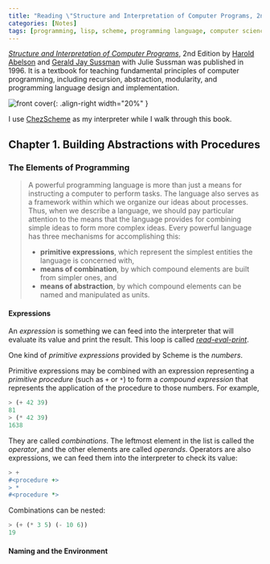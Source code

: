 ```yaml
---
title: "Reading \"Structure and Interpretation of Computer Programs, 2nd Edition\""
categories: [Notes]
tags: [programming, lisp, scheme, programming language, computer science]
---
```


[*Structure and Interpretation of Computer Programs*](https://mitpress.mit.edu/sites/default/files/sicp/index.html), 2nd Edition by [Harold Abelson](http://groups.csail.mit.edu/mac/users/hal/hal.html) and [Gerald Jay Sussman](http://groups.csail.mit.edu/mac/users/gjs/gjs.html) with Julie Sussman was published in 1996. It is a textbook for teaching fundamental principles of computer programming, including recursion, abstraction, modularity, and programming language design and implementation.

![front cover](https://mitpress.mit.edu/sites/default/files/sicp/full-text/book/cover.jpg){: .align-right width="20%" }

I use [ChezScheme](https://github.com/cisco/ChezScheme) as my interpreter while I walk through this book.

## Chapter 1. Building Abstractions with Procedures

### The Elements of Programming

> A powerful programming language is more than just a means for instructing a computer to perform tasks. The language also serves as a framework within which we organize our ideas about processes. Thus, when we describe a language, we should pay particular attention to the means that the language provides for combining simple ideas to form more complex ideas. Every powerful language has three mechanisms for accomplishing this:
>
> - **primitive expressions**, which represent the simplest entities the language is concerned with,
> - **means of combination**, by which compound elements are built from simpler ones, and
> - **means of abstraction**, by which compound elements can be named and manipulated as units.

#### Expressions

An *expression* is something we can feed into the interpreter that will evaluate its value and print the result. This loop is called [*read-eval-print*](https://en.wikipedia.org/wiki/Read%E2%80%93eval%E2%80%93print_loop).

One kind of *primitive expressions* provided by Scheme is the *numbers*.

Primitive expressions may be combined with an expression representing a *primitive procedure* (such as `+` or `*`) to form a *compound expression* that represents the application of the procedure to those numbers. For example,

```scheme
> (+ 42 39)
81
> (* 42 39)
1638
```

They are called *combinations*. The leftmost element in the list is called the *operator*, and the other elements are called *operands*. Operators are also expressions, we can feed them into the interpreter to check its value:

```scheme
> +
#<procedure +>
> *
#<procedure *>
```

Combinations can be nested:

```scheme
> (+ (* 3 5) (- 10 6))
19
```

#### Naming and the Environment
